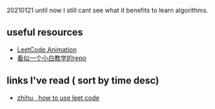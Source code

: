 20210121 until now I still cant see what it benefits to learn algorithms.

## useful resources
- [LeetCode Animation](https://github.com/MisterBooo/LeetCodeAnimation)
- [看似一个小白教学的repo](https://github.com/azl397985856/leetcode)

## links I've read ( sort by time desc)

- [zhihu , how to use leet code ](https://www.zhihu.com/question/26580300/answer/701280763)